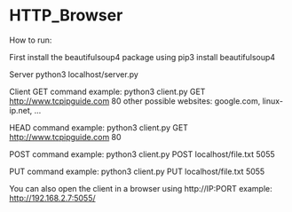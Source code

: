 # HTTP_Browser

How to run:

First install the beautifulsoup4 package using pip3 install beautifulsoup4

Server
python3 localhost/server.py

Client
GET command example:
python3 client.py GET http://www.tcpipguide.com 80
other possible websites: google.com, linux-ip.net, ...

HEAD command example:
python3 client.py GET http://www.tcpipguide.com 80

POST command example:
python3 client.py POST localhost/file.txt 5055

PUT command example:
python3 client.py PUT localhost/file.txt 5055

You can also open the client in a browser using http://IP:PORT
example: http://192.168.2.7:5055/

